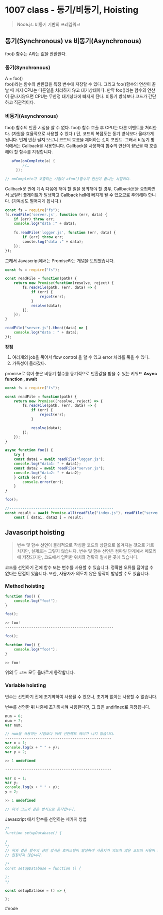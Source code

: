 # 1007 class - 동기/비동기,  Hoisting
> Node.js: 비동기 기반의 프레임워크  

## 동기(Synchronous) vs 비동기(Asynchronous)
foo() 함수는 A라는 값을 반환한다.
### 동기(Synchronous)
 A = foo()   
foo()라는 함수의 반환값을 특정 변수에 저장할 수 있다.
그리고 foo()함수의 연산이 끝날 때 까지 CPU는 다른일을 처리하지 않고 대기상태이다.
만약 foo()라는 함수의 연산이 끝나지않으면 CPU는 무한정 대기상태에 빠지게 된다.
비동기 방식보다 코드가 간단하고 직관적이다.

### 비동기(Asynchronous)
foo() 함수의 반환 시점을 알 수 없다.
foo() 함수 호출 후 CPU는 다른 이벤트를 처리한다.  (자원을 효율적으로 사용할 수 있다.)
단, 코드의 복잡도는 동기 방식보다 올라가게 됩니다.
언제 반환 될지 모르니 코드의 흐름을 제어하는 것이 포인트.
그래서 비동기 방식에서는 Callback을 사용합니다.
Callback을 사용하여 함수의 연산이 끝났을 때 호출해야 할 함수를 지정합니다.

```java
   afoo(onComplete(a) {
		//…
     });

// onComplete가 호출되는 시점이 afoo()함수의 연산이 끝나는 시점이다.
```

Callback문 안에 계속 다음에 해야 할 일을 정의해야 할 경우, Callback문을 중첩하면서 보일러 플레이트가 발생하고 Callback hell에 빠지게 될 수 있으므로 주의해야 합니다.
 (가독성도 떨어지게 됩니다.)
```javascript
const fs = require("fs");
fs.readFile('server.js', function (err, data) {
	if (err) throw err;
	console.log("data :" + data);
	
	fs.readFile('logger.js', function (err, data) {
		if (err) throw err;
		consle.log("data :" + data);
	});
});

```

그래서 Javascript에서는 Promise라는 개념을 도입했습니다.
```javascript
const fs = require("fs");

const readFile = function(path) {
    return new Promise(function(resolve, reject) {
        fs.readFile(path, (err, data) => {
            if (err) {
                rejcet(err);
            }
            resolve(data);
        });
    });
}

readFile("server.js").then((data) => {
    console.log("data : " + data);
});
```

**장점**
1.  여러개의 job을 묶어서 flow control 을 할 수 있고 error 처리를 묶을 수 있다.
2. 가독성이 올라갔다.

promise로 묶어 놓은 비동기 함수를 동기적으로 반환값을 받을 수 있는 키워드 
**Async function , await**
```javascript
const fs = require("fs");

const readFile = function(path) {
	return new Promise((resolve, reject) => {
		fs.readFile(path, (err, data) => {
			if (err) {
				reject(err);
			}

			resolve(data);
		});
	});
}

async function foo() {
    try {
    const data1 = await readFile("logger.js");
    console.log("data1: " + data1);
    const data2 = await readFile("server.js");
    console.log("data2: " + data2);
    } catch (err) {
        console.error(err);
    }
}

foo();

//------------------------------------------------
const result = await Promise.all(readFile("index.js"), readFile("server.js"));
	const [ data1, data2 ] = result;
```

## Javascript hoisting
>  변수 및 함수 선언이 물리적으로 작성한 코드의 상단으로 옮겨지는 것으로 가르치지만, 실제로는 그렇지 않습니다. 변수 및 함수 선언은 컴파일 단계에서 메모리에 저장되지만, 코드에서 입력한 위치와 정확히 일치한 곳에 있습니다.  

코드를 선언하기 전에 함수 또는 변수를 사용할 수 있습니다.
정확한 오류를 잡아낼 수 없다는 단점이 있습니다.
또한, 사용자가 의도치 않은 동작이 발생할 수도 있습니다.

### Method hoisting
```javascript
function foo() {
	console.log("foo!");
}

foo();

>> foo!
--------------------------------------------------

foo();

function foo() {
	console.log("foo!");
}

>> foo!
```
위의 두 코드 모두 올바르게 동작합니다.

### Variable hoisting
변수는 선언하기 전에 초기화하여 사용될 수 있으나,
초기화 없이는 사용할 수 없습니다.

변수를 선언한 뒤 나중에 초기화시켜 사용한다면, 그 값은 undifined로 지정됩니다.

```javascript
num = 6;
num + 7;
var num;

// num을 사용하는 시점보다 뒤에 선언해도 에러가 나지 않습니다.
-------------------------------------------------
var x = 1;
console.log(x + " " + y);
var y = 2;

>> 1 undefined

-------------------------------------------------

var x = 1;
var y;
console.log(x + " " + y);
y = 2;

>> 1 undefined

// 위의 코드와 같은 방식으로 동작합니다.
```

Javascript 에서 함수를 선언하는 세가지 방법

```javascript
/*
function setupDatabase() {

}
*/
// 위와 같은 함수의 선언 방식은 호이스팅이 발생하여 사용자가 의도치 않은 코드의 사용이 발생할 수 있습니다.
// 권장하지 않습니다.

/*
const setupDatabase = function () {

};
*/

const setupDatabse = () => {

};

```
 
#node